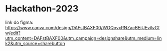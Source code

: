 # Hackathon-2023

link do figma:
https://www.canva.com/design/DAFstBAXF00/WOQovxRNZacBEiUEvAvGfw/edit?utm_content=DAFstBAXF00&utm_campaign=designshare&utm_medium=link2&utm_source=sharebutton
